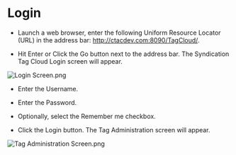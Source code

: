 # Login

+ Launch a web browser, enter the following Uniform Resource Locator (URL) in the address bar:  http://ctacdev.com:8090/TagCloud/.

+ Hit Enter or Click the Go button next to the address bar.  The Syndication Tag Cloud Login screen will appear.

![Login Screen.png](https://bitbucket.org/repo/GXybrE/images/2894575991-Login%20Screen.png) 

+ Enter the Username.

+ Enter the Password.

+ Optionally, select the Remember me checkbox.

+ Click the Login button.  The Tag Administration screen will appear.
 
![Tag Administration Screen.png](https://bitbucket.org/repo/GXybrE/images/1629167439-Tag%20Administration%20Screen.png)
